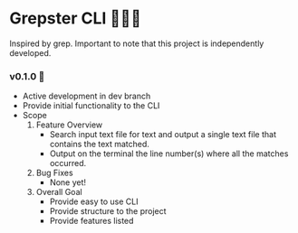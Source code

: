 # Grepster CLI 🚀🚀🚀

Inspired by grep. Important to note that this project is independently developed.

### v0.1.0 🎉
- Active development in dev branch
- Provide initial functionality to the CLI
- Scope
  1. Feature Overview
     - Search input text file for text and output a single text file that contains the text matched.
     - Output on the terminal the line number(s) where all the matches occurred.
  2. Bug Fixes
     - None yet!
  3. Overall Goal
     - Provide easy to use CLI
     - Provide structure to the project
     - Provide features listed
